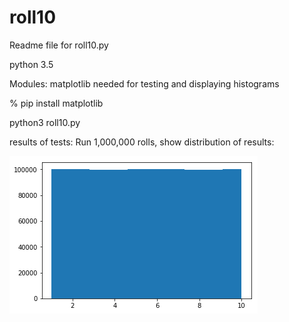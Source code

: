 # roll10

Readme file for roll10.py

python 3.5

Modules:
matplotlib needed for testing and displaying histograms

% pip install matplotlib

python3 roll10.py

results of tests:
Run 1,000,000 rolls, show distribution of results:

![Roll 10 Output](https://github.com/sjdthree/roll10/blob/master/roll10ouput.png)
